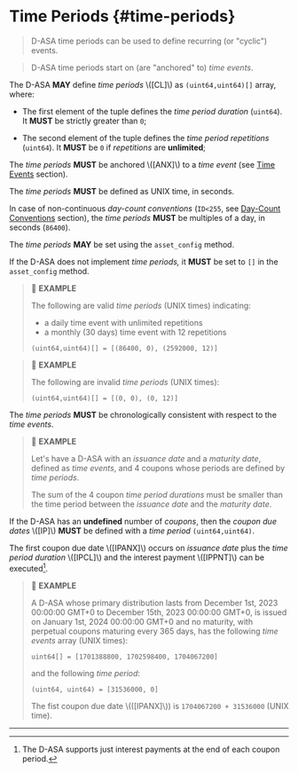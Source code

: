 # Time Periods {#time-periods}

> D-ASA time periods can be used to define recurring (or "cyclic") events.

> D-ASA time periods start on (are "anchored" to) *time events*.

The D-ASA **MAY** define *time periods* \\([CL]\\) as `(uint64,uint64)[]` array,
where:

- The first element of the tuple defines the *time period duration* (`uint64`).
It **MUST** be strictly greater than `0`;

- The second element of the tuple defines the *time period repetitions* (`uint64`).
It **MUST** be `0` if *repetitions* are **unlimited**;

The *time periods* **MUST** be anchored \\([ANX]\\) to a *time event* (see [Time
Events](./time-events.md) section).

The *time periods* **MUST** be defined as UNIX time, in seconds.

In case of non-continuous *day-count conventions* (`ID<255`, see [Day-Count Conventions](./day-count-convention.md)
section), the *time periods* **MUST** be multiples of a day, in seconds (`86400`).

The *time periods* **MAY** be set using the `asset_config` method.

If the D-ASA does not implement *time periods,* it **MUST** be set to `[]` in the
`asset_config` method.

> 📎 **EXAMPLE**
>
> The following are valid *time periods* (UNIX times) indicating:
>
> - a daily time event with unlimited repetitions
> - a monthly (30 days) time event with 12 repetitions
>
> ```text
> (uint64,uint64)[] = [(86400, 0), (2592000, 12)]
> ```

> 📎 **EXAMPLE**
>
> The following are invalid *time periods* (UNIX times):
>
> ```text
> (uint64,uint64)[] = [(0, 0), (0, 12)]
> ```

The *time periods* **MUST** be chronologically consistent with respect to the *time
events*.

> 📎 **EXAMPLE**
>
> Let's have a D-ASA with an *issuance date* and a *maturity date*, defined as *time
> events*, and 4 coupons whose periods are defined by *time periods*.
>
> The sum of the 4 coupon *time period durations* must be smaller than the time
> period between the *issuance date* and the *maturity date*.

If the D-ASA has an **undefined** number of *coupons*, then the *coupon due dates*
\\([IP]\\) **MUST** be defined with a *time period* `(uint64,uint64)`.

The first coupon due date \\([IPANX]\\) occurs on *issuance date* plus the *time
period duration* \\([IPCL]\\) and the interest payment \\([IPPNT]\\) can be executed[^1].

> 📎 **EXAMPLE**
>
> A D-ASA whose primary distribution lasts from December 1st, 2023 00:00:00 GMT+0
> to December 15th, 2023 00:00:00 GMT+0, is issued on January 1st, 2024 00:00:00
> GMT+0 and no maturity, with perpetual coupons maturing every 365 days, has the
> following *time events* array (UNIX times):
>
> ```text
> uint64[] = [1701388800, 1702598400, 1704067200]
> ```
>
> and the following *time period*:
>
> ```text
> (uint64, uint64) = [31536000, 0]
> ```
>
> The fist coupon due date \\(([IPANX]\\)) is `1704067200 + 31536000` (UNIX time).

---

[^1]: The D-ASA supports just interest payments at the end of each coupon period.
